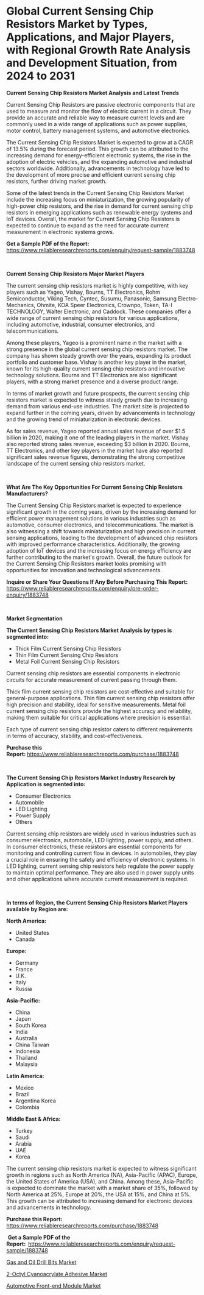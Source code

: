 <p><h1>Global Current Sensing Chip Resistors Market by Types, Applications, and Major Players, with Regional Growth Rate Analysis and Development Situation, from 2024 to 2031</h1></p><p><strong>Current Sensing Chip Resistors Market Analysis and Latest Trends</strong></p>
<p><p>Current Sensing Chip Resistors are passive electronic components that are used to measure and monitor the flow of electric current in a circuit. They provide an accurate and reliable way to measure current levels and are commonly used in a wide range of applications such as power supplies, motor control, battery management systems, and automotive electronics.</p><p>The Current Sensing Chip Resistors Market is expected to grow at a CAGR of 13.5% during the forecast period. This growth can be attributed to the increasing demand for energy-efficient electronic systems, the rise in the adoption of electric vehicles, and the expanding automotive and industrial sectors worldwide. Additionally, advancements in technology have led to the development of more precise and efficient current sensing chip resistors, further driving market growth.</p><p>Some of the latest trends in the Current Sensing Chip Resistors Market include the increasing focus on miniaturization, the growing popularity of high-power chip resistors, and the rise in demand for current sensing chip resistors in emerging applications such as renewable energy systems and IoT devices. Overall, the market for Current Sensing Chip Resistors is expected to continue to expand as the need for accurate current measurement in electronic systems grows.</p></p>
<p><strong>Get a Sample PDF of the Report:&nbsp;</strong> <a href="https://www.reliableresearchreports.com/enquiry/request-sample/1883748">https://www.reliableresearchreports.com/enquiry/request-sample/1883748</a></p>
<p>&nbsp;</p>
<p><strong>Current Sensing Chip Resistors Major Market Players</strong></p>
<p><p>The current sensing chip resistors market is highly competitive, with key players such as Yageo, Vishay, Bourns, TT Electronics, Rohm Semiconductor, Viking Tech, Cyntec, Susumu, Panasonic, Samsung Electro-Mechanics, Ohmite, KOA Speer Electronics, Crownpo, Token, TA-I TECHNOLOGY, Walter Electronic, and Caddock. These companies offer a wide range of current sensing chip resistors for various applications, including automotive, industrial, consumer electronics, and telecommunications. </p><p>Among these players, Yageo is a prominent name in the market with a strong presence in the global current sensing chip resistors market. The company has shown steady growth over the years, expanding its product portfolio and customer base. Vishay is another key player in the market, known for its high-quality current sensing chip resistors and innovative technology solutions. Bourns and TT Electronics are also significant players, with a strong market presence and a diverse product range.</p><p>In terms of market growth and future prospects, the current sensing chip resistors market is expected to witness steady growth due to increasing demand from various end-use industries. The market size is projected to expand further in the coming years, driven by advancements in technology and the growing trend of miniaturization in electronic devices.</p><p>As for sales revenue, Yageo reported annual sales revenue of over $1.5 billion in 2020, making it one of the leading players in the market. Vishay also reported strong sales revenue, exceeding $3 billion in 2020. Bourns, TT Electronics, and other key players in the market have also reported significant sales revenue figures, demonstrating the strong competitive landscape of the current sensing chip resistors market.</p></p>
<p>&nbsp;</p>
<p><strong>What Are The Key Opportunities For Current Sensing Chip Resistors Manufacturers?</strong></p>
<p><p>The Current Sensing Chip Resistors market is expected to experience significant growth in the coming years, driven by the increasing demand for efficient power management solutions in various industries such as automotive, consumer electronics, and telecommunications. The market is also witnessing a shift towards miniaturization and high precision in current sensing applications, leading to the development of advanced chip resistors with improved performance characteristics. Additionally, the growing adoption of IoT devices and the increasing focus on energy efficiency are further contributing to the market's growth. Overall, the future outlook for the Current Sensing Chip Resistors market looks promising with opportunities for innovation and technological advancements.</p></p>
<p><strong>Inquire or Share Your Questions If Any Before Purchasing This Report:</strong> <a href="https://www.reliableresearchreports.com/enquiry/pre-order-enquiry/1883748">https://www.reliableresearchreports.com/enquiry/pre-order-enquiry/1883748</a></p>
<p>&nbsp;</p>
<p><strong>Market Segmentation</strong></p>
<p><strong>The Current Sensing Chip Resistors Market Analysis by types is segmented into:</strong></p>
<p><ul><li>Thick Film Current Sensing Chip Resistors</li><li>Thin Film Current Sensing Chip Resistors</li><li>Metal Foil Current Sensing Chip Resistors</li></ul></p>
<p><p>Current sensing chip resistors are essential components in electronic circuits for accurate measurement of current passing through them. </p><p>Thick film current sensing chip resistors are cost-effective and suitable for general-purpose applications. Thin film current sensing chip resistors offer high precision and stability, ideal for sensitive measurements. Metal foil current sensing chip resistors provide the highest accuracy and reliability, making them suitable for critical applications where precision is essential.</p><p>Each type of current sensing chip resistor caters to different requirements in terms of accuracy, stability, and cost-effectiveness.</p></p>
<p><strong>Purchase this Report:&nbsp;</strong><a href="https://www.reliableresearchreports.com/purchase/1883748">https://www.reliableresearchreports.com/purchase/1883748</a></p>
<p>&nbsp;</p>
<p><strong>The Current Sensing Chip Resistors Market Industry Research by Application is segmented into:</strong></p>
<p><ul><li>Consumer Electronics</li><li>Automobile</li><li>LED Lighting</li><li>Power Supply</li><li>Others</li></ul></p>
<p><p>Current sensing chip resistors are widely used in various industries such as consumer electronics, automobile, LED lighting, power supply, and others. In consumer electronics, these resistors are essential components for monitoring and controlling current flow in devices. In automobiles, they play a crucial role in ensuring the safety and efficiency of electronic systems. In LED lighting, current sensing chip resistors help regulate the power supply to maintain optimal performance. They are also used in power supply units and other applications where accurate current measurement is required.</p></p>
<p>&nbsp;</p>
<p><strong>In terms of Region, the Current Sensing Chip Resistors Market Players available by Region are:</strong></p>
<p>
    <p> <strong> North America: </strong>
        <ul>
            <li>United States</li>
            <li>Canada</li>
        </ul>
        </p> 
    <p> <strong> Europe: </strong>
        <ul>
            <li>Germany</li>
            <li>France</li>
            <li>U.K.</li>
            <li>Italy</li>
            <li>Russia</li>
        </ul>
        </p> 
    <p> <strong> Asia-Pacific: </strong>
        <ul>
            <li>China</li>
            <li>Japan</li>
            <li>South Korea</li>
            <li>India</li>
            <li>Australia</li>
            <li>China Taiwan</li>
            <li>Indonesia</li>
            <li>Thailand</li>
            <li>Malaysia</li>
        </ul>
        </p> 
    <p> <strong> Latin America: </strong>
        <ul>
            <li>Mexico</li>
            <li>Brazil</li>
            <li>Argentina Korea</li>
            <li>Colombia</li>
        </ul>
        </p> 
    <p> <strong> Middle East & Africa: </strong>
        <ul>
            <li>Turkey</li>
            <li>Saudi</li>
            <li>Arabia</li>
            <li>UAE</li>
            <li>Korea</li>
        </ul>
    </p>
    </p>
<p><p>The current sensing chip resistors market is expected to witness significant growth in regions such as North America (NA), Asia-Pacific (APAC), Europe, the United States of America (USA), and China. Among these, Asia-Pacific is expected to dominate the market with a market share of 35%, followed by North America at 25%, Europe at 20%, the USA at 15%, and China at 5%. This growth can be attributed to increasing demand for electronic devices and advancements in technology.</p></p>
<p><strong>Purchase this Report: </strong><a href="https://www.reliableresearchreports.com/purchase/1883748">https://www.reliableresearchreports.com/purchase/1883748</a></p>
<p>&nbsp;<strong>Get a Sample PDF of the Report:&nbsp;&nbsp;</strong><a href="https://www.reliableresearchreports.com/enquiry/request-sample/1883748">https://www.reliableresearchreports.com/enquiry/request-sample/1883748</a></p>
<p><strong></strong></p>
<p><p><a href="https://www.linkedin.com/pulse/gas-oil-drill-bits-market-share-amp-new-trends-analysis-zcpke?trackingId=RnlAZdb%2F9HV13jyuPLewmg%3D%3D">Gas and Oil Drill Bits Market</a></p><p><a href="https://www.linkedin.com/pulse/2-octyl-cyanoacrylate-adhesive-market-size-focuses-qmvfe?trackingId=froUGVwqYjTWIEmBuGflKw%3D%3D">2-Octyl Cyanoacrylate Adhesive Market</a></p><p><a href="https://www.linkedin.com/pulse/automotive-front-end-module-market-size-share-amp-trends-ybszc?trackingId=%2B4%2F7BvwuDsiKDGtVa9u3qA%3D%3D">Automotive Front-end Module Market</a></p></p>